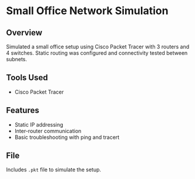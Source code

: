 # Small Office Network Simulation

## Overview
Simulated a small office setup using Cisco Packet Tracer with 3 routers and 4 switches. Static routing was configured and connectivity tested between subnets.

## Tools Used
- Cisco Packet Tracer

## Features
- Static IP addressing
- Inter-router communication
- Basic troubleshooting with ping and tracert

## File
Includes `.pkt` file to simulate the setup.
